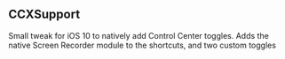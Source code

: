 ## CCXSupport

Small tweak for iOS 10 to natively add Control Center toggles. Adds the native Screen Recorder module to the shortcuts, and two custom toggles
